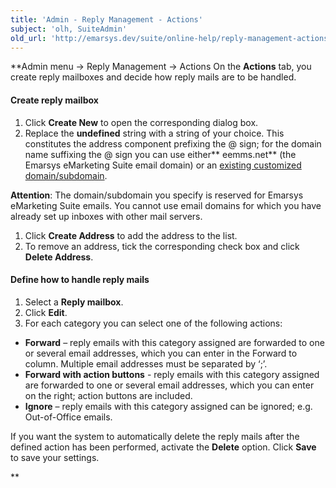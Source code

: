 ```yaml
---
title: 'Admin - Reply Management - Actions'
subject: 'olh, SuiteAdmin'
old_url: 'http://emarsys.dev/suite/online-help/reply-management-actions/'
---
```


**Admin menu -> Reply Management -> Actions On the **Actions** tab, you create reply mailboxes and decide how reply mails are to be handled.

#### Create reply mailbox

1. Click **Create New** to open the corresponding dialog box.
2. Replace the **undefined** string with a string of your choice. This constitutes the address component prefixing the @ sign; for the domain name suffixing the @ sign you can use either** eemms.net** (the Emarsys eMarketing Suite email domain) or an [existing customized domain/subdomain](/olh/reply-domains.md "Admin – Domain Setup for Reply Management").

**Attention**: The domain/subdomain you specify is reserved for Emarsys eMarketing Suite emails. You cannot use email domains for which you have already set up inboxes with other mail servers.

1. Click **Create Address** to add the address to the list.
2. To remove an address, tick the corresponding check box and click **Delete Address**.

#### Define how to handle reply mails

1. Select a **Reply mailbox**.
2. Click **Edit**.
3. For each category you can select one of the following actions:

- **Forward** – reply emails with this category assigned are forwarded to one or several email addresses, which you can enter in the Forward to column. Multiple email addresses must be separated by ‘;’.
- **Forward with action buttons** - reply emails with this category assigned are forwarded to one or several email addresses, which you can enter on the right; action buttons are included.
- **Ignore** – reply emails with this category assigned can be ignored; e.g. Out-of-Office emails.


 If you want the system to automatically delete the reply mails after the defined action has been performed, activate the **Delete** option. Click **Save** to save your settings.

**